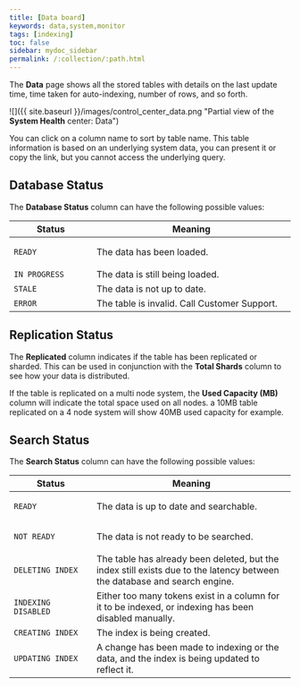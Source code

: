```yaml
---
title: [Data board]
keywords: data,system,monitor
tags: [indexing]
toc: false
sidebar: mydoc_sidebar
permalink: /:collection/:path.html
---
```

The **Data** page shows all the stored tables with details on the last update
time, time taken for auto-indexing, number of rows, and so forth.

 ![]({{ site.baseurl }}/images/control_center_data.png "Partial view of the **System Health** center: Data")

 You can click on a column name to sort by table name. This table information is
 based on an underlying system data, you can present it or copy the link, but
 you cannot access the underlying query.

## Database Status

The **Database Status** column can have the following possible values:

<table>
    <colgroup>
    <col width="25%" />
    <col width="60%" />
    </colgroup>
    <thead>
       <tr class="header">
        <th>Status</th>
        <th>Meaning</th>
       </tr>
      </thead>
      <tbody>
       <tr>
        <td>
         <p><code style="highlighter-rouge">READY</code></p>
        </td>
        <td>The data has been loaded.</td>
       </tr>
       <tr>
        <td><code style="highlighter-rouge">IN PROGRESS</code></td>
        <td>The data is still being loaded.</td>
       </tr>
       <tr>
        <td><code style="highlighter-rouge">STALE</code></td>
        <td>The data is not up to date.</td>
       </tr>
       <tr>
        <td><code style="highlighter-rouge">ERROR</code></td>
        <td>The table is invalid. Call Customer Support.</td>
       </tr>
       </tbody>
    </table>

## Replication Status

The **Replicated** column indicates if the table has been replicated or sharded. This can be used in conjunction with the **Total Shards** column to see how your data is distributed. 

If the table is replicated on a multi node system, the **Used Capacity (MB)** column will indicate the total space used on all nodes. a 10MB table replicated on a 4 node system will show 40MB used capacity for example. 

## Search Status

The **Search Status** column can have the following possible values:


<table>
    <colgroup>
    <col width="25%" />
    <col width="60%" />
    </colgroup>
    <thead>
       <tr class="header">
        <th>Status</th>
        <th>Meaning</th>
       </tr>
      </thead>
      <tbody>
    <tr>
     <td>
      <p><code style="highlighter-rouge">READY</code></p>
     </td>
     <td>The data is up to date and searchable.</td>
    </tr>
    <tr>
     <td>
      <p><code style="highlighter-rouge">NOT READY</code></p>
     </td>
     <td>The data is not ready to be searched.</td>
    </tr>
    <tr>
     <td>
      <p><code style="highlighter-rouge">DELETING INDEX</code></p>
     </td>
     <td>The table has already been deleted, but the index still exists due to the latency
      between the database and search engine.</td>
    </tr>
    <tr>
     <td><code style="highlighter-rouge">INDEXING DISABLED</code></td>
     <td>Either too many tokens exist in a column for it to be indexed, or indexing has been
      disabled manually.</td>
    </tr>
    <tr>
     <td><code style="highlighter-rouge">CREATING INDEX</code></td>
     <td>The index is being created.</td>
    </tr>
    <tr>
     <td><code style="highlighter-rouge">UPDATING INDEX</code></td>
     <td>A change has been made to indexing or the data, and the index is being updated to
      reflect it.</td>
    </tr>
    </tbody>
 </table>
